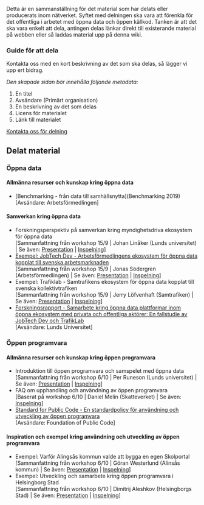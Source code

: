 Detta är en sammanställning för det material som har delats eller producerats inom nätverket. Syftet med delningen ska vara att förenkla för det offentliga i arbetet med öppna data och öppen källkod. Tanken är att det ska vara enkelt att dela, antingen delas länkar direkt till existerande material på webben eller så laddas material upp på denna wiki.

### Guide för att dela
Kontakta oss med en kort beskrivning av det som ska delas, så lägger vi upp ert bidrag. 

*Den skapade sidan bör innehålla följande metadata:*
1. En titel
2. Avsändare (Primärt organisation)
3. En beskrivning av det som delas
4. Licens för materialet
5. Länk till materialet

[Kontakta oss för delning](mailto:maria.dalhage@arbetsformedlingen.se)

## Delat material

### Öppna data

#### Allmänna resurser och kunskap kring öppna data
* [Benchmarking - från data till samhällsnytta](Benchmarking 2019)  
[Avsändare: Arbetsförmedlingen]

#### Samverkan kring öppna data
* Forskningsperspektiv på samverkan kring myndighetsdriva ekosystem för öppna data  
[Sammanfattning från workshop 15/9 | Johan Linåker (Lunds universitet) | Se även: [Presentation](uploads/fc8bfac771f2794c026f5bcd0b091930/KnowledgeSharingMeetup-OpenDataCollab_compressed.pdf) | [Inspelning](https://youtu.be/-agLPUX5i9Q?t=1544)]
* [Exempel: JobTech Dev - Arbetsförmedlingens ekosystem för öppna data kopplat till svenska arbetsmarknaden](/Exempel:-JobTech-Dev---Arbetsförmedlingens-ekosystem-för-öppna-data-kopplat-till-svenska-arbetsmarknaden)  
[Sammanfattning från workshop 15/9 | Jonas Södergren (Arbetsförmedlingen) | Se även: [Presentation](uploads/4d276ac0ced4471b135703b1416f909c/presentation_jobtech_network_sharing_compressed.pdf) | [Inspelning](https://youtu.be/-agLPUX5i9Q?t=2684)]
* Exempel: Trafiklab - Samtrafikens ekosystem för öppna data kopplat till svenska kollektivtrafiken  
[Sammanfattning från workshop 15/9 | Jerry Löfvenhaft (Samtrafiken) | Se även: [Presentation](uploads/23cfc5e7aeb04e8383f3fdb4b0406834/Kunskapsnätverk_Trafiklab_1.0.pdf) | [Inspelning](https://youtu.be/-agLPUX5i9Q?t=3655)]
* [Forskningsrapport - Samarbete kring öppna data plattformar inom öppna ekosystem med privata och offentliga aktörer: En fallstudie av JobTech Dev och TrafikLab](https://gitlab.com/open-data-knowledge-sharing/wiki/-/wikis/Samarbete-kring-%C3%B6ppna-data-plattformar-inom-%C3%B6ppna-ekosystem-med-privata-och-offentliga-akt%C3%B6rer:-En-fallstudie-av-JobTech-Dev-och-TrafikLab)  
[Avsändare: Lunds Universitet]

### Öppen programvara

#### Allmänna resurser och kunskap kring öppen programvara
* Introduktion till öppen programvara och samspelet med öppna data  
[Sammanfattning från workshop 6/10 | Per Runeson (Lunds universitet) | Se även: [Presentation](uploads/30cf0877919c5494d4532a288b1accac/Bortom_öppen_källkod_2020.pdf) | [Inspelning](https://youtu.be/jxxiqFyZhDU?t=669)]
* FAQ om upphandling och användning av öppen programvara  
[Baserat på workshop 6/10 | Daniel Melin (Skatteverket) | Se även: [Inspelning](https://youtu.be/jxxiqFyZhDU?t=1818)]
* [Standard for Public Code - En standardpolicy för användning och utveckling av öppen programvara](Standard-for-Public-Code)  
[Avsändare: Foundation of Public Code]

#### Inspiration och exempel kring användning och utveckling av öppen programvara
* Exempel: Varför Alingsås kommun valde att bygga en egen Skolportal  
[Sammanfattning från workshop 6/10 | Göran Westerlund (Alinsås kommun) | Se även: [Presentation](uploads/cb01bf4b18052612b01d563854963576/presentation201006.pdf) | [Inspelning](https://youtu.be/jxxiqFyZhDU)]
* Exempel: Utveckling och samarbete kring öppen programvara i Helsingborg Stad  
[Sammanfattning från workshop 6/10 | Dimitrij Aleshkov (Helsingborgs Stad) | Se även: [Presentation](uploads/784cbd720f0e6ec969dab1c3d9e6efc5/Utveckling_och_samarbete_kring_öppen_programvara.pptx.pdf) | [Inspelning](https://youtu.be/jxxiqFyZhDU?t=4131)]
